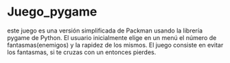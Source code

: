# Juego_pygame
este juego es una versión simplificada de Packman usando la librería pygame de Python. El usuario inicialmente elige en un menú el número de fantasmas(enemigos) y la rapidez de los mismos. El juego consiste en evitar los fantasmas, si te cruzas con un entonces pierdes. 
